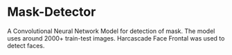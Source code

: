 # Mask-Detector

A Convolutional Neural Network Model for detection of mask.
The model uses around 2000+ train-test images.
Harcascade Face Frontal was used to detect faces.
